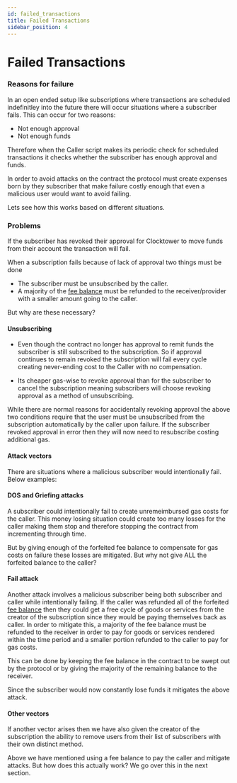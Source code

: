 ```yaml
---
id: failed_transactions
title: Failed Transactions
sidebar_position: 4
---
```


# Failed Transactions

### Reasons for failure

In an open ended setup like subscriptions where transactions are scheduled indefinitley into the future there will occur situations where a subscriber fails. This can occur for two reasons:

- Not enough approval
- Not enough funds

Therefore when the Caller script makes its periodic check for scheduled transactions it checks whether the subscriber has enough approval and funds. 

In order to avoid attacks on the contract the protocol must create expenses born by they subscriber that make failure costly enough that even a malicious user would want to avoid failing. 

Lets see how this works based on different situations. 

### Problems

If the subscriber has revoked their approval for Clocktower to move funds from their account the transaction will fail. 

When a subscription fails because of lack of approval two things must be done

- The subscriber must be unsubscribed by the caller.
- A majority of the [fee balance](./05_fee_balance.md) must be refunded to the receiver/provider with a smaller amount going to the caller. 

But why are these necessary?

#### Unsubscribing

- Even though the contract no longer has approval to remit funds the subscriber is still subscribed to the subscription. So if approval continues to remain revoked the subscription will fail every cycle creating never-ending cost to the Caller with no compensation. 

- Its cheaper gas-wise to revoke approval than for the subscriber to cancel the subscription meaning subscribers will choose revoking approval as a method of unsubscribing. 

While there are normal reasons for accidentally revoking approval the above two conditions require that the user must be unsubscribed from the subscription automatically by the caller upon failure. If the subscriber revoked approval in error then they will now need to resubscribe costing additional gas.

#### Attack vectors

There are situations where a malicious subscriber would intentionally fail. Below examples:

#### DOS and Griefing attacks

A subscriber could intentionally fail to create unremeimbursed gas costs for the caller. This money losing situation could create too many losses for the caller making them stop and therefore stopping the contract from incrementing through time. 

But by giving enough of the forfeited fee balance to compensate for gas costs on failure these losses are mitigated. But why not give ALL the forfeited balance to the caller?

#### Fail attack

Another attack involves a malicious subscriber being both subscriber and caller while intentionally failing.  If the caller was refunded all of the forfeited [fee balance](./05_fee_balance.md) then they could get a free cycle of goods or services from the creator of the subscription since they would be paying themselves back as caller. In order to mitigate this, a majority of the fee balance must be refunded to the receiver in order to pay for goods or services rendered within the time period and a smaller portion refunded to the caller to pay for gas costs. 

This can be done by keeping the fee balance in the contract to be swept out by the protocol or by giving the majority of the remaining balance to the receiver. 

Since the subscriber would now constantly lose funds it mitigates the above attack. 

#### Other vectors

If another vector arises then we have also given the creator of the subscription the ability to remove users from their list of subscribers with their own distinct method. 

Above we have mentioned using a fee balance to pay the caller and mitigate attacks. But how does this actually work? We go over this in the next section. 




